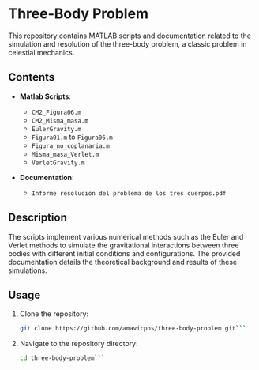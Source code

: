 # Three-Body Problem

This repository contains MATLAB scripts and documentation related to the simulation and resolution of the three-body problem, a classic problem in celestial mechanics.

## Contents

- **Matlab Scripts**:
  - `CM2_Figura06.m`
  - `CM2_Misma_masa.m`
  - `EulerGravity.m`
  - `Figura01.m` to `Figura06.m`
  - `Figura_no_coplanaria.m`
  - `Misma_masa_Verlet.m`
  - `VerletGravity.m`

- **Documentation**:
  - `Informe resolución del problema de los tres cuerpos.pdf`

## Description

The scripts implement various numerical methods such as the Euler and Verlet methods to simulate the gravitational interactions between three bodies with different initial conditions and configurations. The provided documentation details the theoretical background and results of these simulations.

## Usage

1. Clone the repository:
   ```bash
   git clone https://github.com/amavicpos/three-body-problem.git```
2. Navigate to the repository directory:
   ```bash
   cd three-body-problem```
